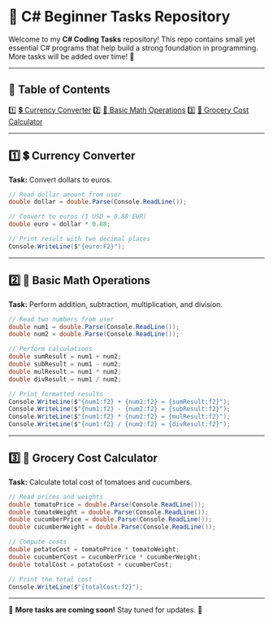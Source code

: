 # 🚀 C# Beginner Tasks Repository

Welcome to my **C# Coding Tasks** repository! This repo contains small yet essential C# programs that help build a strong foundation in programming. More tasks will be added over time! 🎯

---

## 📌 Table of Contents
1️⃣ [💲 Currency Converter](#-currency-converter)
2️⃣ [🧮 Basic Math Operations](#-basic-math-operations)
3️⃣ [🥦 Grocery Cost Calculator](#-grocery-cost-calculator)

---

## 1️⃣ 💲 Currency Converter
**Task:** Convert dollars to euros.
```csharp
// Read dollar amount from user
double dollar = double.Parse(Console.ReadLine());

// Convert to euros (1 USD = 0.88 EUR)
double euro = dollar * 0.88;

// Print result with two decimal places
Console.WriteLine($"{euro:F2}");
```

---

## 2️⃣ 🧮 Basic Math Operations
**Task:** Perform addition, subtraction, multiplication, and division.
```csharp
// Read two numbers from user
double num1 = double.Parse(Console.ReadLine());
double num2 = double.Parse(Console.ReadLine());

// Perform calculations
double sumResult = num1 + num2;
double subResult = num1 - num2;
double mulResult = num1 * num2;
double divResult = num1 / num2;

// Print formatted results
Console.WriteLine($"{num1:f2} + {num2:f2} = {sumResult:f2}");
Console.WriteLine($"{num1:f2} - {num2:f2} = {subResult:f2}");
Console.WriteLine($"{num1:f2} * {num2:f2} = {mulResult:f2}");
Console.WriteLine($"{num1:f2} / {num2:f2} = {divResult:f2}");
```

---

## 3️⃣ 🥦 Grocery Cost Calculator
**Task:** Calculate total cost of tomatoes and cucumbers.
```csharp
// Read prices and weights
double tomatoPrice = double.Parse(Console.ReadLine());
double tomatoWeight = double.Parse(Console.ReadLine());
double cucumberPrice = double.Parse(Console.ReadLine());
double cucumberWeight = double.Parse(Console.ReadLine());

// Compute costs
double potatoCost = tomatoPrice * tomatoWeight;
double cucumberCost = cucumberPrice * cucumberWeight;
double totalCost = potatoCost + cucumberCost;

// Print the total cost
Console.WriteLine($"{totalCost:f2}");
```

---

🔔 **More tasks are coming soon!** Stay tuned for updates. 🎉

